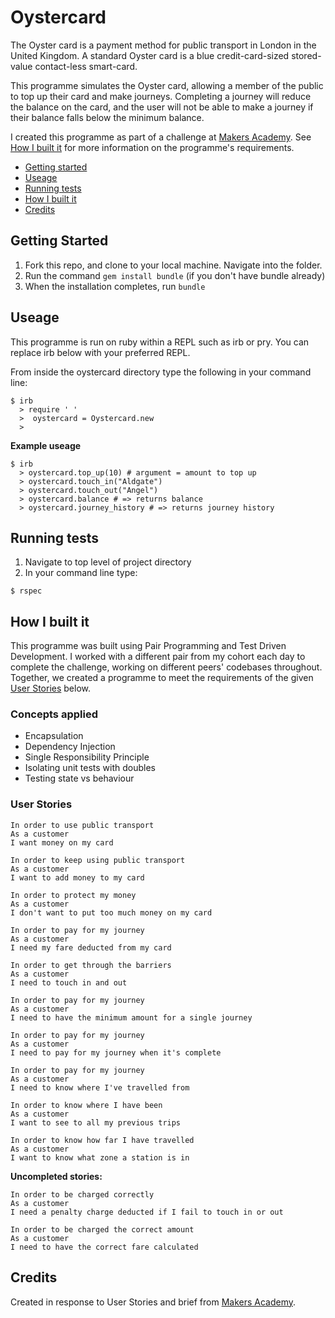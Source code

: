 # Oystercard #

The Oyster card is a payment method for public transport in London in the United Kingdom. A standard Oyster card is a blue credit-card-sized stored-value contact-less smart-card. 

This programme simulates the Oyster card, allowing a member of the public to top up their card and make journeys. Completing a journey will reduce the balance on the card, and the user will not be able to make a journey if their balance falls below the minimum balance. 

I created this programme as part of a challenge at [Makers Academy](https://github.com/makersacademy). See [How I built it](#How-i-built-it) for more information on the programme's requirements.

* [Getting started](#Getting-Started)
* [Useage](#useage)
* [Running tests](#Running-tests)
* [How I built it](#How-i-built-it)
* [Credits](#credits)


## Getting Started ##

1. Fork this repo, and clone to your local machine. Navigate into the folder.
2. Run the command `gem install bundle` (if you don't have bundle already)
3. When the installation completes, run `bundle`

## Useage ##

This programme is run on ruby within a REPL such as irb or pry. You can replace irb below with your preferred REPL.

From inside the oystercard directory type the following in your command line:

```shell
$ irb
  > require ' '
  >  oystercard = Oystercard.new
  >  
```

**Example useage**

```shell
$ irb
  > oystercard.top_up(10) # argument = amount to top up
  > oystercard.touch_in("Aldgate")
  > oystercard.touch_out("Angel")
  > oystercard.balance # => returns balance
  > oystercard.journey_history # => returns journey history
```

## Running tests ##

1. Navigate to top level of project directory
2. In your command line type:

```shell
$ rspec
```

## How I built it ##

This programme was built using Pair Programming and Test Driven Development. I worked with a different pair from my cohort each day to complete the challenge, working on different peers' codebases throughout. Together, we created a programme to meet the requirements of the given [User Stories](#User-stories) below. 

### Concepts applied ###

- Encapsulation
- Dependency Injection
- Single Responsibility Principle
- Isolating unit tests with doubles
- Testing state vs behaviour

### User Stories ###

```
In order to use public transport
As a customer
I want money on my card

In order to keep using public transport
As a customer
I want to add money to my card

In order to protect my money
As a customer
I don't want to put too much money on my card

In order to pay for my journey
As a customer
I need my fare deducted from my card

In order to get through the barriers
As a customer
I need to touch in and out

In order to pay for my journey
As a customer
I need to have the minimum amount for a single journey

In order to pay for my journey
As a customer
I need to pay for my journey when it's complete

In order to pay for my journey
As a customer
I need to know where I've travelled from

In order to know where I have been
As a customer
I want to see to all my previous trips

In order to know how far I have travelled
As a customer
I want to know what zone a station is in
```
**Uncompleted stories:**
```
In order to be charged correctly
As a customer
I need a penalty charge deducted if I fail to touch in or out

In order to be charged the correct amount
As a customer
I need to have the correct fare calculated
```

## Credits ##

Created in response to User Stories and brief from [Makers Academy](https://makers.tech/).
